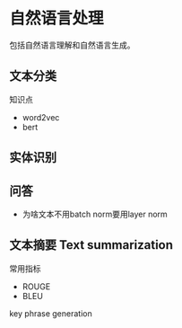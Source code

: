 # 自然语言处理
包括自然语言理解和自然语言生成。

## 文本分类

知识点
- word2vec
- bert

## 实体识别


## 问答
- 为啥文本不用batch norm要用layer norm


## 文本摘要 Text summarization

常用指标
- ROUGE
- BLEU

key phrase generation
